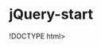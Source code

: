 # jQuery-start
!DOCTYPE html>
<html lang="en">
<head>
    <meta charset="UTF-8">
    <meta http-equiv="X-UA-Compatible" content="IE=edge">
    <meta name="viewport" content="width=device-width, initial-scale=1.0">
    <title>jQuery Template</title>
</head>
<body>
    <script src="https://code.jquery.com/jquery-3.6.0.min.js"></script>
    <script>
        $('document').ready(function() {
            alert("Hey, i'm avinash & i'm learning jquery");
        });
    </script>
</body>
</html>
